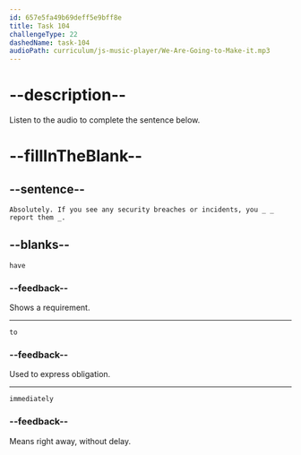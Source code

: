```yaml
---
id: 657e5fa49b69deff5e9bff8e
title: Task 104
challengeType: 22
dashedName: task-104
audioPath: curriculum/js-music-player/We-Are-Going-to-Make-it.mp3
---
```


<!-- (audio) Linda: Do we have to report every security incident?

James: Absolutely. If you see any security breaches or incidents, you have to report them immediately. Reporting helps us address issues effectively. -->

# --description--

Listen to the audio to complete the sentence below.

# --fillInTheBlank--

## --sentence--

`Absolutely. If you see any security breaches or incidents, you _ _ report them _.`

## --blanks--

`have`

### --feedback--

Shows a requirement.

---

`to`

### --feedback--

Used to express obligation.

---

`immediately`

### --feedback--

Means right away, without delay.
